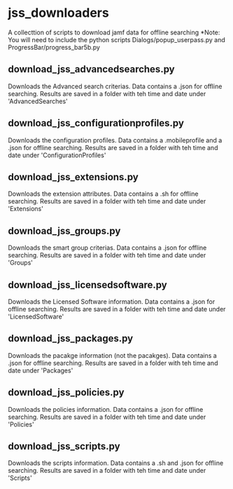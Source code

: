 # jss_downloaders
A collecttion of scripts to download jamf data for offline searching
*Note: You will need to include the python scripts Dialogs/popup_userpass.py and ProgressBar/progress_bar5b.py

## download_jss_advancedsearches.py
Downloads the Advanced search criterias.
Data contains a .json for offline searching.
Results are saved in a folder with teh time and date under 'AdvancedSearches'

## download_jss_configurationprofiles.py
Downloads the configuration profiles.
Data contains a .mobileprofile and a .json for offline searching.
Results are saved in a folder with teh time and date under 'ConfigurationProfiles'

## download_jss_extensions.py
Downloads the extension attributes.
Data contains a .sh for offline searching.
Results are saved in a folder with teh time and date under 'Extensions'

## download_jss_groups.py
Downloads the smart group criterias.
Data contains a .json for offline searching.
Results are saved in a folder with teh time and date under 'Groups'

## download_jss_licensedsoftware.py
Downloads the Licensed Software information.
Data contains a .json for offline searching.
Results are saved in a folder with teh time and date under 'LicensedSoftware'

## download_jss_packages.py
Downloads the pacakge information (not the pacakges).
Data contains a .json for offline searching.
Results are saved in a folder with teh time and date under 'Packages'

## download_jss_policies.py
Downloads the policies information.
Data contains a .json for offline searching.
Results are saved in a folder with teh time and date under 'Policies'

## download_jss_scripts.py
Downloads the scripts information.
Data contains a .sh and .json for offline searching.
Results are saved in a folder with teh time and date under 'Scripts'

